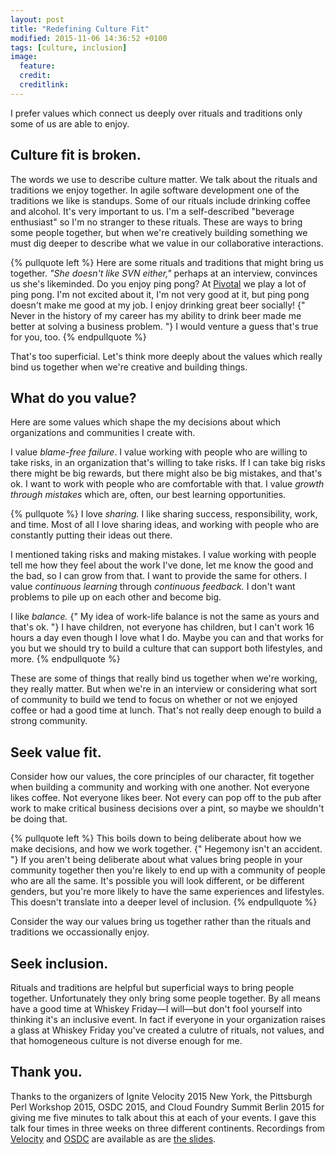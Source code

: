 ```yaml
---
layout: post
title: "Redefining Culture Fit"
modified: 2015-11-06 14:36:52 +0100
tags: [culture, inclusion]
image:
  feature:
  credit:
  creditlink:
---
```


I prefer values which connect us deeply over rituals and traditions only some of us are able to enjoy.

## Culture fit is broken.

The words we use to describe culture matter. We talk about the rituals and traditions we enjoy together. In agile software development one of the traditions we like is standups. Some of our rituals include drinking coffee and alcohol. It's very important to us. I'm a self-described "beverage enthusiast" so I'm no stranger to these rituals. These are ways to bring some people together, but when we're creatively building something we must dig deeper to describe what we value in our collaborative interactions.

{% pullquote left %}
Here are some rituals and traditions that might bring us together. _"She doesn't like SVN either,"_ perhaps at an interview, convinces us she's likeminded. Do you enjoy ping pong? At [Pivotal](http://pivotal.io) we play a lot of ping pong. I'm not excited about it, I'm not very good at it, but ping pong doesn't make me good at my job. I enjoy drinking great beer socially! {" Never in the history of my career has my ability to drink beer made me better at solving a business problem. "} I would venture a guess that's true for you, too.
{% endpullquote %}

That's too superficial. Let's think more deeply about the values which really bind us together when we're creative and building things.

## What do you value?

Here are some values which shape the my decisions about which organizations and communities I create with.

I value *blame-free failure*. I value working with people who are willing to take risks, in an organization that's willing to take risks. If I can take big risks there might be big rewards, but there might also be big mistakes, and that's ok. I want to work with people who are comfortable with that. I value *growth through mistakes* which are, often, our best learning opportunities.

{% pullquote  %}
I love *sharing.* I like sharing success, responsibility, work, and time. Most of all I love sharing ideas, and working with people who are constantly putting their ideas out there.

I mentioned taking risks and making mistakes. I value working with people tell me how they feel about the work I've done, let me know the good and the bad, so I can grow from that. I want to provide the same for others. I value _continuous learning_ through _continuous feedback._ I don't want problems to pile up on each other and become big.

I like _balance._ {" My idea of work-life balance is not the same as yours and that's ok. "} I have children, not everyone has children, but I can't work 16 hours a day even though I love what I do. Maybe you can and that works for you but we should try to build a culture that can support both lifestyles, and more.
{% endpullquote %}

These are some of things that really bind us together when we're working, they really matter. But when we're in an interview or considering what sort of community to build we tend to focus on whether or not we enjoyed coffee or had a good time at lunch. That's not really deep enough to build a strong community.

## Seek value fit.

Consider how our values, the core principles of our character, fit together when building a community and working with one another. Not everyone likes coffee. Not everyone likes beer. Not every can pop off to the pub after work to make critical business decisions over a pint, so maybe we shouldn't be doing that.

{% pullquote left %}
This boils down to being deliberate about how we make decisions, and how we work together. {" Hegemony isn't an accident. "} If you aren't being deliberate about what values bring people in your community together then you're likely to end up with a community of people who are all the same. It's possible you will look different, or be different genders, but you're more likely to have the same experiences and lifestyles. This doesn't translate into a deeper level of inclusion.
{% endpullquote %}

Consider the way our values bring us together rather than the rituals and traditions we occassionally enjoy.

## Seek inclusion.

Rituals and traditions are helpful but superficial ways to bring people together. Unfortunately they only bring some people together. By all means have a good time at Whiskey Friday—I will—but don't fool yourself into thinking it's an inclusive event. In fact if everyone in your organization raises a glass at Whiskey Friday you've created a culutre of rituals, not values, and that homogeneous culture is not diverse enough for me.

## Thank you.

Thanks to the organizers of Ignite Velocity 2015 New York, the Pittsburgh Perl Workshop 2015, OSDC 2015, and Cloud Foundry Summit Berlin 2015 for giving me five minutes to talk about this at each of your events. I gave this talk four times in three weeks on three different continents. Recordings from [Velocity] and [OSDC] are available as are [the slides].

[Velocity]: ...
[OSDC]: ...
[the slides]: ...
